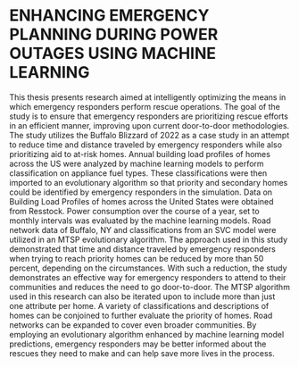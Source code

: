 # ENHANCING EMERGENCY PLANNING DURING POWER OUTAGES USING MACHINE LEARNING
This thesis presents research aimed at intelligently optimizing the means in which emergency responders perform rescue operations. The goal of the study is to ensure that emergency responders are prioritizing rescue efforts in an efficient manner, improving upon current door-to-door methodologies. 
The study utilizes the Buffalo Blizzard of 2022 as a case study in an attempt to reduce time and distance traveled by emergency responders while also prioritizing aid to at-risk homes. Annual building load profiles of homes across the US were analyzed by machine learning models to perform classification on
appliance fuel types. These classifications were then imported to an evolutionary algorithm so that priority and secondary homes could be identified by emergency responders in the simulation. Data on Building Load Profiles of homes across the United States were obtained from Resstock. Power consumption over the
course of a year, set to monthly intervals was evaluated by the machine learning models. Road network data of Buffalo, NY and classifications from an SVC model were utilized in an MTSP evolutionary algorithm. The approach used in this study demonstrated that time and distance traveled by emergency responders when 
trying to reach priority homes can be reduced by more than 50 percent, depending on the circumstances. With such a reduction, the study demonstrates an effective way for emergency responders to attend to their communities and reduces the need to go door-to-door. The MTSP algorithm used in this research can also be 
iterated upon to include more than just one attribute per home. A variety of classifications and descriptions of homes can be conjoined to further evaluate the priority of homes. Road networks can be expanded to cover even broader communities. By employing an evolutionary algorithm enhanced by machine learning 
model predictions, emergency responders may be better informed about the rescues they need to make and can help save more lives in the process.
